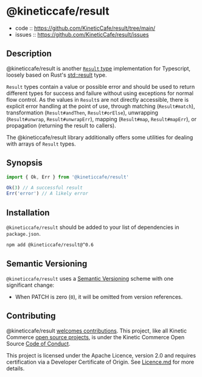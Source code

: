 # @kineticcafe/result

- code :: https://github.com/KineticCafe/result/tree/main/
- issues :: https://github.com/KineticCafe/result/issues

## Description

@kineticcafe/result is another [`Result` type][wiki] implementation for
Typescript, loosely based on Rust's [std::result][] type.

`Result` types contain a value or possible error and should be used to return
different types for success and failure without using exceptions for normal flow
control. As the values in `Result`s are not directly accessible, there is
explicit error handling at the point of use, through matching (`Result#match`),
transformation (`Result#andThen`, `Result#orElse`), unwrapping (`Result#unwrap`,
`Result#unwrapErr`), mapping (`Result#map`, `Result#mapErr`), or propagation
(returning the result to callers).

The @kineticcafe/result library additionally offers some utilities for dealing
with arrays of `Result` types.

## Synopsis

```javascript
import { Ok, Err } from '@kineticcafe/result'

Ok(3) // A successful result
Err('error') // A likely error
```

## Installation

`@kineticcafe/result` should be added to your list of dependencies in
`package.json`.

```sh
npm add @kineticcafe/result@^0.6
```

## Semantic Versioning

`@kineticcafe/result` uses a [Semantic Versioning][] scheme with one significant
change:

- When PATCH is zero (`0`), it will be omitted from version references.

## Contributing

@kineticcafe/result [welcomes contributions][]. This project, like all Kinetic
Commerce [open source projects][], is under the Kinetic Commerce Open Source
[Code of Conduct][].

This project is licensed under the Apache Licence, version 2.0 and requires
certification via a Developer Certificate of Origin. See [Licence.md][] for more
details.

[welcomes contributions]: https://github.com/KineticCafe/result/blob/main/Contributing.md
[code of conduct]: https://github.com/KineticCafe/code-of-conduct
[open source projects]: https://github.com/KineticCafe
[semantic versioning]: http://semver.org/
[licence.md]: https://github.com/KineticCafe/result/blob/main/Licence.md
[std::result]: https://doc.rust-lang.org/std/result/index.html
[wiki]: https://en.wikipedia.org/wiki/Result_type
